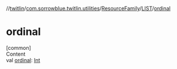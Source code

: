 //[twitlin](../../../index.md)/[com.sorrowblue.twitlin.utilities](../../index.md)/[ResourceFamily](../index.md)/[LIST](index.md)/[ordinal](ordinal.md)



# ordinal  
[common]  
Content  
val [ordinal](ordinal.md): [Int](https://kotlinlang.org/api/latest/jvm/stdlib/kotlin/-int/index.html)  



